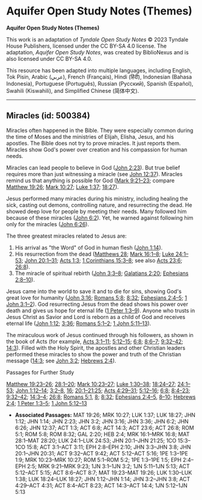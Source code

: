 # Aquifer Open Study Notes (Themes)

**Aquifer Open Study Notes (Themes)**

This work is an adaptation of *Tyndale Open Study Notes* © 2023 Tyndale House Publishers, licensed under the CC BY\-SA 4\.0 license. The adaptation, *Aquifer Open Study Notes*, was created by BiblioNexus and is also licensed under CC BY\-SA 4\.0\.

This resource has been adapted into multiple languages, including English, Tok Pisin, Arabic (عربي), French (Français), Hindi (हिंदी), Indonesian (Bahasa Indonesia), Portuguese (Português), Russian (Русский), Spanish (Español), Swahili (Kiswahili), and Simplified Chinese (简体中文).



--------------------------------

## Miracles (id: 500384)

Miracles often happened in the Bible. They were especially common during the time of Moses and the ministries of Elijah, Elisha, Jesus, and his apostles. The Bible does not try to prove miracles. It just reports them. Miracles show God's power over creation and his compassion for human needs. 

Miracles can lead people to believe in God ([John 2:23](https://ref.ly/John2:23)). But true belief requires more than just witnessing a miracle (see [John 12:37](https://ref.ly/John12:37)). Miracles remind us that anything is possible for God ([Mark 9:21–23](https://ref.ly/Mark9:21-Mark9:23); compare [Matthew 19:26](https://ref.ly/Matt19:26); [Mark 10:27](https://ref.ly/Mark10:27); [Luke 1:37](https://ref.ly/Luke1:37); [18:27](https://ref.ly/Luke18:27)).

Jesus performed many miracles during his ministry, including healing the sick, casting out demons, controlling nature, and resurrecting the dead. He showed deep love for people by meeting their needs. Many followed him because of these miracles ([John 6:2](https://ref.ly/John6:2)). Yet, he warned against following him only for the miracles ([John 6:26](https://ref.ly/John6:26)). 

The three greatest miracles related to Jesus are: 

1. His arrival as "the Word" of God in human flesh ([John 1:14](https://ref.ly/John1:14)).
2. His resurrection from the dead ([Matthews 28](https://ref.ly/Matt28:1-Matt28:20); [Mark 16:1–8](https://ref.ly/Mark16:1-Mark16:8); [Luke 24:1–53](https://ref.ly/Luke24:1-Luke24:53); [John 20:1–31](https://ref.ly/John20:1-John20:31); [Acts 1:3](https://ref.ly/Acts1:3); [1 Corinthians 15:3–8](https://ref.ly/1Cor15:3-1Cor15:8); see also [Acts 23:6](https://ref.ly/Acts23:6); [26:8](https://ref.ly/Acts26:8)).
3. The miracle of spiritual rebirth ([John 3:3–8](https://ref.ly/John3:3-John3:8); [Galatians 2:20](https://ref.ly/Gal2:20); [Ephesians 2:8–10](https://ref.ly/Eph2:8-Eph2:10)).

Jesus came into the world to save it and to die for sins, showing God's great love for humanity ([John 3:16](https://ref.ly/John3:16); [Romans 5:8](https://ref.ly/Rom5:8); [8:32](https://ref.ly/Rom8:32); [Ephesians 2:4–5](https://ref.ly/Eph2:4-Eph2:5); [1 John 3:1–2](https://ref.ly/1John3:1-1John3:2)). God resurrecting Jesus from the dead shows his power over death and gives us hope for eternal life ([1 Peter 1:3–9](https://ref.ly/1Pet1:3-1Pet1:9)). Anyone who trusts in Jesus Christ as Savior and Lord is reborn as a child of God and receives eternal life ([John 1:12](https://ref.ly/John1:12); [3:36](https://ref.ly/John3:36); [Romans 5:1–2](https://ref.ly/Rom5:1-Rom5:2); [1 John 5:11–13](https://ref.ly/1John5:11-1John5:13)).

The miraculous work of Jesus continued through his followers, as shown in the book of Acts (for example, [Acts 3:1–11](https://ref.ly/Acts3:1-Acts3:11); [5:12–15](https://ref.ly/Acts5:12-Acts5:15); [6:8](https://ref.ly/Acts6:8); [8:6–7](https://ref.ly/Acts8:6-Acts8:7); [9:32–42](https://ref.ly/Acts9:32-Acts9:42); [14:3](https://ref.ly/Acts14:3)). Filled with the Holy Spirit, the apostles and other Christian leaders performed these miracles to show the power and truth of the Christian message ([14:3](https://ref.ly/Acts14:3); see [John 3:2](https://ref.ly/John3:2); [Hebrews 2:4](https://ref.ly/Heb2:4)).

Passages for Further Study

[Matthew 19:23–26](https://ref.ly/Matt19:23-Matt19:26); [28:1–20](https://ref.ly/Matt28:1-Matt28:20); [Mark 10:23–27](https://ref.ly/Mark10:23-Mark10:27); [Luke 1:30–38](https://ref.ly/Luke1:30-Luke1:38); [18:24–27](https://ref.ly/Luke18:24-Luke18:27); [24:1–53](https://ref.ly/Luke24:1-Luke24:53); [John 1:12–14](https://ref.ly/John1:12-John1:14); [3:2–8](https://ref.ly/John3:2-John3:8), [16](https://ref.ly/John3:16); [20:1–21:25](https://ref.ly/John20:1-John21:25); [Acts 4:29–31](https://ref.ly/Acts4:29-Acts4:31); [5:12–16](https://ref.ly/Acts5:12-Acts5:16); [6:8](https://ref.ly/Acts6:8); [8:4–23](https://ref.ly/Acts8:4-Acts8:23); [9:32–42](https://ref.ly/Acts9:32-Acts9:42); [14:3–4](https://ref.ly/Acts14:3-Acts14:4); [26:8](https://ref.ly/Acts26:8); [Romans 5:1](https://ref.ly/Rom5:1), [8](https://ref.ly/Rom5:8); [8:32](https://ref.ly/Rom8:32); [Ephesians 2:4–5](https://ref.ly/Eph2:4-Eph2:5), [8–10](https://ref.ly/Eph2:8-Eph2:10); [Hebrews 2:4](https://ref.ly/Heb2:4); [1 Peter 1:3–5](https://ref.ly/1Pet1:3-1Pet1:5); [1 John 5:12–13](https://ref.ly/1John5:12-1John5:13)

* **Associated Passages:** MAT 19:26; MRK 10:27; LUK 1:37; LUK 18:27; JHN 1:12; JHN 1:14; JHN 2:23; JHN 3:2; JHN 3:16; JHN 3:36; JHN 6:2; JHN 6:26; JHN 12:37; ACT 1:3; ACT 6:8; ACT 14:3; ACT 23:6; ACT 26:8; ROM 5:1; ROM 5:8; ROM 8:32; GAL 2:20; HEB 2:4; MRK 16:1–MRK 16:8; MAT 28:1–MAT 28:20; LUK 24:1–LUK 24:53; JHN 20:1–JHN 21:25; 1CO 15:3–1CO 15:8; ACT 3:1–ACT 3:11; EPH 2:8–EPH 2:10; JHN 3:3–JHN 3:8; JHN 20:1–JHN 20:31; ACT 9:32–ACT 9:42; ACT 5:12–ACT 5:16; 1PE 1:3–1PE 1:9; MRK 10:23–MRK 10:27; ROM 5:1–ROM 5:2; 1PE 1:3–1PE 1:5; EPH 2:4–EPH 2:5; MRK 9:21–MRK 9:23; 1JN 3:1–1JN 3:2; 1JN 5:11–1JN 5:13; ACT 5:12–ACT 5:15; ACT 8:6–ACT 8:7; MAT 19:23–MAT 19:26; LUK 1:30–LUK 1:38; LUK 18:24–LUK 18:27; JHN 1:12–JHN 1:14; JHN 3:2–JHN 3:8; ACT 4:29–ACT 4:31; ACT 8:4–ACT 8:23; ACT 14:3–ACT 14:4; 1JN 5:12–1JN 5:13

